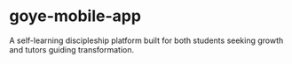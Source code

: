 # goye-mobile-app
A self-learning discipleship platform built for both students seeking growth and tutors guiding transformation.

